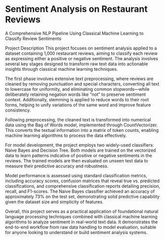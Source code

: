 # Sentiment Analysis on Restaurant Reviews

A Comprehensive NLP Pipeline Using Classical Machine Learning to Classify Review Sentiments

Project Description
This project focuses on sentiment analysis applied to a dataset containing 1,000 restaurant reviews, aiming to classify each review as expressing either a positive or negative sentiment. The analysis involves several key stages designed to transform raw text data into actionable insights through classical machine learning techniques.

The first phase involves extensive text preprocessing, where reviews are cleaned by removing punctuation and special characters, converting all text to lowercase for uniformity, and eliminating common stopwords—while deliberately retaining negation words like “not” to preserve sentiment context. Additionally, stemming is applied to reduce words to their root forms, helping to unify variations of the same word and improve feature consistency.

Following preprocessing, the cleaned text is transformed into numerical data using the Bag of Words model, implemented through CountVectorizer. This converts the textual information into a matrix of token counts, enabling machine learning algorithms to process the data effectively.

For model development, the project employs two widely-used classifiers: Naive Bayes and Decision Tree. Both models are trained on the vectorized data to learn patterns indicative of positive or negative sentiments in the reviews. The trained models are then evaluated on unseen test data to measure their predictive accuracy and robustness.

Model performance is assessed using standard classification metrics, including accuracy scores, confusion matrices that reveal true vs. predicted classifications, and comprehensive classification reports detailing precision, recall, and F1-scores. The Naive Bayes classifier achieved an accuracy of approximately 73% on the test set, demonstrating solid predictive capability given the dataset size and simplicity of features.

Overall, this project serves as a practical application of foundational natural language processing techniques combined with classical machine learning algorithms to analyze sentiment in real-world text data. It demonstrates the end-to-end workflow from raw data handling to model evaluation, suitable for anyone looking to understand or build sentiment analysis systems.
